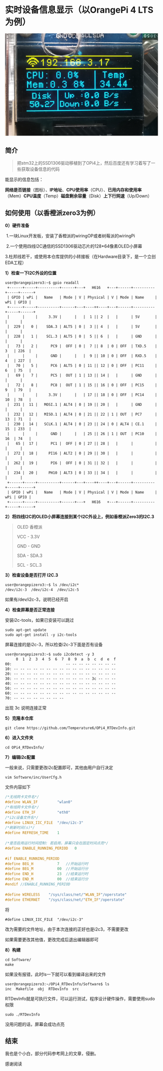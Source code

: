 # 实时设备信息显示（以OrangePi 4 LTS为例）

![](./rtdevinfo.jpg)

## 简介

> 把stm32上的SSD1306驱动移植到了OPi4上，然后百度还有学习着写了一些获取设备信息的代码
>

能显示的信息包括：

**网络是否链接**（图标）、**IP地址**、**CPU使用率**（CPU）、**已用内存和使用率**（Mem）**CPU温度**（Temp）**磁盘剩余容量**（Disk）**上下行网速**（Up/Down）



## 如何使用（以香橙派zero3为例）

**0）硬件准备**

​	1.一块Linux开发板，安装了香橙派的wiringOP或者树莓派的wiringPi

​	2.一个使用四线I2C通信的SSD1306驱动芯片的128*64像素OLED小屏幕

​	3.杜邦线若干，或使用本仓库提供的小转接板（在Hardware目录下，是一个立创EDA工程）

**1）检查一下I2C外设的位置**

```
user@orangepizero3:~$ gpio readall
 +------+-----+----------+------+---+   H616   +---+------+----------+-----+------+
 | GPIO | wPi |   Name   | Mode | V | Physical | V | Mode | Name     | wPi | GPIO |
 +------+-----+----------+------+---+----++----+---+------+----------+-----+------+
 |      |     |     3.3V |      |   |  1 || 2  |   |      | 5V       |     |      |
 |  229 |   0 |    SDA.3 | ALT5 | 0 |  3 || 4  |   |      | 5V       |     |      |
 |  228 |   1 |    SCL.3 | ALT5 | 0 |  5 || 6  |   |      | GND      |     |      |
 |   73 |   2 |      PC9 |  OFF | 0 |  7 || 8  | 0 | OFF  | TXD.5    | 3   | 226  |
 |      |     |      GND |      |   |  9 || 10 | 0 | OFF  | RXD.5    | 4   | 227  |
 |   70 |   5 |      PC6 | ALT5 | 0 | 11 || 12 | 0 | OFF  | PC11     | 6   | 75   |
 |   69 |   7 |      PC5 |  OUT | 1 | 13 || 14 |   |      | GND      |     |      |
 |   72 |   8 |      PC8 |  OUT | 1 | 15 || 16 | 0 | OFF  | PC15     | 9   | 79   |
 |      |     |     3.3V |      |   | 17 || 18 | 0 | OFF  | PC14     | 10  | 78   |
 |  231 |  11 |   MOSI.1 | ALT4 | 0 | 19 || 20 |   |      | GND      |     |      |
 |  232 |  12 |   MISO.1 | ALT4 | 0 | 21 || 22 | 1 | OUT  | PC7      | 13  | 71   |
 |  230 |  14 |   SCLK.1 | ALT4 | 0 | 23 || 24 | 0 | ALT4 | CE.1     | 15  | 233  |
 |      |     |      GND |      |   | 25 || 26 | 1 | OUT  | PC10     | 16  | 74   |
 |   65 |  17 |      PC1 |  OFF | 0 | 27 || 28 |   |      |          |     |      |
 |  272 |  18 |     PI16 | ALT2 | 0 | 29 || 30 |   |      |          |     |      |
 |  262 |  19 |      PI6 |  OFF | 0 | 31 || 32 |   |      |          |     |      |
 |  234 |  20 |     PH10 | ALT3 | 0 | 33 || 34 |   |      |          |     |      |
 +------+-----+----------+------+---+----++----+---+------+----------+-----+------+
 | GPIO | wPi |   Name   | Mode | V | Physical | V | Mode | Name     | wPi | GPIO |
 +------+-----+----------+------+---+   H616   +---+------+----------+-----+------+

```

**2）将四线I2C的OLED小屏幕连接到某个I2C外设上，例如香橙派Zero3的I2C.3**

> OLED   香橙派
>
> VCC    -   3.3V
>
> GND   -   GND
>
> SDA   -   SDA.3
>
> SCL    -   SCL.3

**3）检查设备是否打开 I2C.3**

```
user@orangepizero3:~$ ls /dev/i2c*
/dev/i2c-3  /dev/i2c-4  /dev/i2c-5
```

如果有/dev/i2c-3，说明已经开启

**4）检查屏幕是否正常连接**

安装i2c-tools，如果已安装可以跳过

```
sudo apt-get update
sudo apt-get install -y i2c-tools
```

屏幕连接的是i2c-3，所以检查i2c-3下面是否有设备

```
user@orangepizero3:~$ sudo i2cdetect -y 3
     0  1  2  3  4  5  6  7  8  9  a  b  c  d  e  f
00:                         -- -- -- -- -- -- -- --
10: -- -- -- -- -- -- -- -- -- -- -- -- -- -- -- --
20: -- -- -- -- -- -- -- -- -- -- -- -- -- -- -- --
30: -- -- -- -- -- -- -- -- -- -- -- -- 3c -- -- --
40: -- -- -- -- -- -- -- -- -- -- -- -- -- -- -- --
50: -- -- -- -- -- -- -- -- -- -- -- -- -- -- -- --
60: -- -- -- -- -- -- -- -- -- -- -- -- -- -- -- --
70: -- -- -- -- -- -- -- --
```

出现 3c 说明连接正常

**5）克隆本仓库**

```
git clone https://github.com/Temperature6/OPi4_RTDevInfo.git
```

**6）进入文件夹**

```
cd OPi4_RTDevInfo/
```

**7）编辑i2c配置**

一般来说，只需要更改i2c配置即可，其他由用户自行决定

```
vim Software/inc/UserCfg.h
```

文件内容如下

```C
/*无线网卡文件名*/
#define WLAN_IF         "wlan0"
/*有线网卡文件名*/
#define ETH_IF          "eth0"
/*i2c设备文件名*/
#define LINUX_IIC_FILE  "/dev/i2c-3"
/*刷新时间(s)*/
#define REFRESH_TIME    1

/*是否启用运行时间控制: 若启用，屏幕只会在固定时间点亮*/
#define ENABLE_RUNNING_PERIOD   0

#if ENABLE_RUNNING_PERIOD
#define BEG_H           7   //开始运行时
#define BEG_M           00  //开始运行分
#define END_H           23  //结束运行时
#define END_M           00  //结束运行分
#endif //ENABLE_RUNNING_PERIOD

#define WIRELESS    "/sys/class/net/"WLAN_IF"/operstate"
#define ETHERNET    "/sys/class/net/"ETH_IF"/operstate"

```

将

```
#define LINUX_IIC_FILE  "/dev/i2c-3"
```

改为需要的文件地址，由于本次连接的正好也是i2c3，不需要更改

如果需要更改其他值，更改完成后退出编辑器即可

**8）构建**

```
cd Software/
make
```

如果没有报错，此时ls一下就可以看到编译出来的文件

```
user@orangepizero3:~/OPi4_RTDevInfo/Software$ ls
inc  Makefile  obj  RTDevInfo  src
```

RTDevInfo就是可执行文件，可以运行测试，程序设计硬件操作，需要使用sudo权限

```
sudo ./RTDevInfo
```

没用问题的话，屏幕会成功点亮

## 结束

我也是个小白，部分代码参考网上的文章，侵删。

感谢阅读